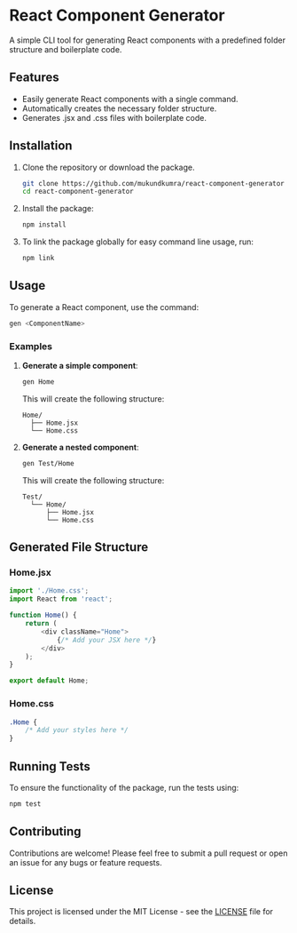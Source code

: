 # React Component Generator

A simple CLI tool for generating React components with a predefined folder structure and boilerplate code.

## Features

- Easily generate React components with a single command.
- Automatically creates the necessary folder structure.
- Generates .jsx and .css files with boilerplate code.

## Installation

1. Clone the repository or download the package.

   ```bash
   git clone https://github.com/mukundkumra/react-component-generator
   cd react-component-generator
   ```

2. Install the package:

   ```bash
   npm install
   ```

3. To link the package globally for easy command line usage, run:

   ```bash
   npm link
   ```

## Usage

To generate a React component, use the command:

```bash
gen <ComponentName>
```

### Examples

1. **Generate a simple component**:

   ```bash
   gen Home
   ```

   This will create the following structure:

   ```
   Home/
     ├── Home.jsx
     └── Home.css
   ```

2. **Generate a nested component**:

   ```bash
   gen Test/Home
   ```

   This will create the following structure:

   ```
   Test/
     └── Home/
         ├── Home.jsx
         └── Home.css
   ```

## Generated File Structure

### Home.jsx

```javascript
import './Home.css';
import React from 'react';

function Home() {
    return (
        <div className="Home">
            {/* Add your JSX here */}
        </div>
    );
}

export default Home;
```

### Home.css

```css
.Home {
    /* Add your styles here */
}
```

## Running Tests

To ensure the functionality of the package, run the tests using:

```bash
npm test
```

## Contributing

Contributions are welcome! Please feel free to submit a pull request or open an issue for any bugs or feature requests.

## License

This project is licensed under the MIT License - see the [LICENSE](LICENSE) file for details.